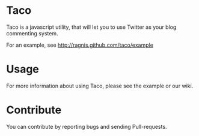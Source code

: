 Taco
====
Taco is a javascript utility, that will let you to use
Twitter as your blog commenting system.

For an example, see http://ragnis.github.com/taco/example

Usage
=====
For more information about using Taco, please see the example
or our wiki.

Contribute
==========
You can contribute by reporting bugs and sending Pull-requests.

